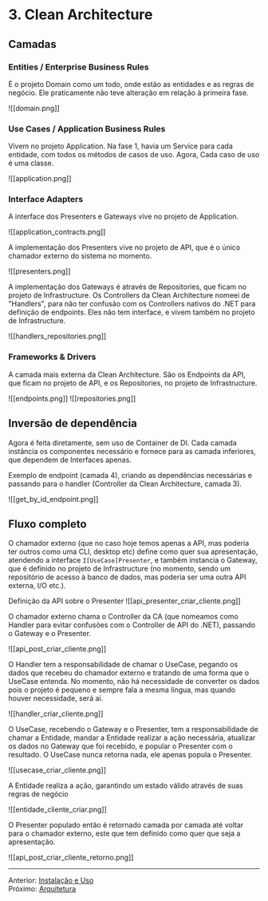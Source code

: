 # 3. Clean Architecture
## Camadas

### Entities / Enterprise Business Rules

É o projeto Domain como um todo, onde estão as entidades e as regras de negócio. Ele praticamente não teve alteração em relação à primeira fase. 

![[domain.png]]

### Use Cases / Application Business Rules

Vivem no projeto Application. Na fase 1, havia um Service para cada entidade, com todos os métodos de casos de uso. Agora, Cada caso de uso é uma classe.

![[application.png]]

### Interface Adapters

A interface dos Presenters e Gateways vive no projeto de Application.

![[application_contracts.png]]

A implementação dos Presenters vive no projeto de API, que é o único chamador externo do sistema no momento.

![[presenters.png]]

A implementação dos Gateways é através de Repositories, que ficam no projeto de Infrastructure. Os Controllers da Clean Architecture nomeei de "Handlers", para não ter confusão com os Controllers nativos do .NET para definição de endpoints. Eles não tem interface, e vivem também no projeto de Infrastructure.

![[handlers_repositories.png]]

### Frameworks & Drivers

A camada mais externa da Clean Architecture. São os Endpoints da API, que ficam no projeto de API, e os Repositories, no projeto de Infrastructure.

![[endpoints.png]]
![[repositories.png]]

## Inversão de dependência

Agora é feita diretamente, sem uso de Container de DI. Cada camada instância os componentes necessário e fornece para as camada inferiores, que dependem de Interfaces apenas.

Exemplo de endpoint (camada 4), criando as dependências necessárias e passando para o handler (Controller da Clean Architecture, camada 3).

![[get_by_id_endpoint.png]]

## Fluxo completo

O chamador externo (que no caso hoje temos apenas a API, mas poderia ter outros como uma CLI, desktop etc) define como quer sua apresentação, atendendo a interface `I[UseCase]Presenter`, e também instancia o Gateway, que é definido no projeto de Infrastructure (no momento, sendo um repositório de acesso à banco de dados, mas poderia ser uma outra API externa, I/O etc.). 

Definição da API sobre o Presenter
![[api_presenter_criar_cliente.png]]

O chamador externo chama o Controller da CA (que nomeamos como Handler para evitar confusões com o Controller de API do .NET), passando o Gateway e o Presenter.

![[api_post_criar_cliente.png]]

O Handler tem a responsabilidade de chamar o UseCase, pegando os dados que recebeu do chamador externo e tratando de uma forma que o UseCase entenda. No momento, não há necessidade de converter os dados pois o projeto é pequeno e sempre fala a mesma língua, mas quando houver necessidade, será aí.

![[handler_criar_cliente.png]]

O UseCase, recebendo o Gateway e o Presenter, tem a responsabilidade de chamar a Entidade, mandar a Entidade realizar a ação necessária, atualizar os dados no Gateway que foi recebido, e popular o Presenter com o resultado. O UseCase nunca retorna nada, ele apenas popula o Presenter. 

![[usecase_criar_cliente.png]]

A Entidade realiza a ação, garantindo um estado válido através de suas regras de negócio

![[entidade_cliente_criar.png]]

O Presenter populado então é retornado camada por camada até voltar para o chamador externo, este que tem definido como quer que seja a apresentação.

![[api_post_criar_cliente_retorno.png]]

---
Anterior: [Instalação e Uso](2_instalacao_uso.md)  
Próximo: [Arquitetura](4_arquitetura.md)
